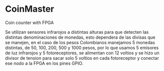 # CoinMaster
Coin counter with FPGA

Se utilizan sensores infrarojos a distintas alturas para que detecten las distintas denominaciones de monedas, esto dependera de las divisas que se manejen, en el caso de los pesos Colombianos manejamos 5 monedas distintas, de 50, 100, 200, 500 y 1000 pesos, por lo que usamos 5 emisores de luz infrarojos y 5 fotoreceptores, se alimentan con 12 voltios y se hizo un divisor de tension para sacar solo 5 voltios en cada fotoreceptor y conectar ese nodo a la FPGA en los pines GPIO.
